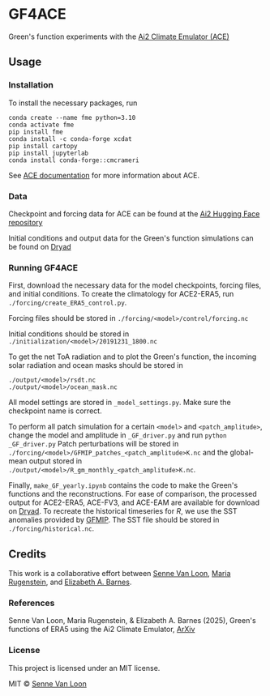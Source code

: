 # GF4ACE
Green's function experiments with the [Ai2 Climate Emulator (ACE)](https://github.com/ai2cm/ace)


## Usage

### Installation
To install the necessary packages, run
```
conda create --name fme python=3.10
conda activate fme
pip install fme
conda install -c conda-forge xcdat
pip install cartopy
pip install jupyterlab
conda install conda-forge::cmcrameri
```
See [ACE documentation](https://ai2-climate-emulator.readthedocs.io/en/latest/) for more information about ACE. 

### Data
Checkpoint and forcing data for ACE can be found at the [Ai2 Hugging Face repository](https://huggingface.co/collections/allenai/ace-67327d822f0f0d8e0e5e6ca4)

Initial conditions and output data for the Green's function simulations can be found on [Dryad](https://doi.org/10.5061/dryad.d2547d8cf)

### Running GF4ACE

First, download the necessary data for the model checkpoints, forcing files, and initial conditions. To create the climatology for ACE2-ERA5, run `./forcing/create_ERA5_control.py`. 

Forcing files should be stored in ```./forcing/<model>/control/forcing.nc``` 

Initial conditions should be stored in ```./initialization/<model>/20191231_1800.nc```

To get the net ToA radiation and to plot the Green's function, the incoming solar radiation and ocean masks should be stored in 
```
./output/<model>/rsdt.nc
./output/<model>/ocean_mask.nc
```

All model settings are stored in `_model_settings.py`. Make sure the checkpoint name is correct.

To perform all patch simulation for a certain `<model>` and `<patch_amplitude>`, change the model and amplitude in `_GF_driver.py` and run
```python _GF_driver.py```
Patch perturbations will be stored in `./forcing/<model>/GFMIP_patches_<patch_amplitude>K.nc` and the global-mean output stored in `./output/<model>/R_gm_monthly_<patch_amplitude>K.nc`. 

Finally, `make_GF_yearly.ipynb` contains the code to make the Green's functions and the reconstructions. For ease of comparison, the processed output for ACE2-ERA5, ACE-FV3, and ACE-EAM are available for download on [Dryad](https://doi.org/10.5061/dryad.d2547d8cf). To recreate the historical timeseries for $R$, we use the SST anomalies provided by [GFMIP](https://gfmip.org). The SST file should be stored in `./forcing/historical.nc`.


## Credits
This work is a collaborative effort between [Senne Van Loon](https://scholar.google.com/citations?user=6h7ft20AAAAJ&hl=en), [Maria Rugenstein](https://www.atmos.colostate.edu/people/faculty/rugenstein/), and [Elizabeth A. Barnes](https://barnes.atmos.colostate.edu). 

### References

Senne Van Loon, Maria Rugenstein, & Elizabeth A. Barnes (2025), Green's functions of ERA5 using the Ai2 Climate Emulator, [ArXiv](https://doi.org/xxxxxxx)

### License

This project is licensed under an MIT license.

MIT © [Senne Van Loon](https://github.com/SnnVL)
